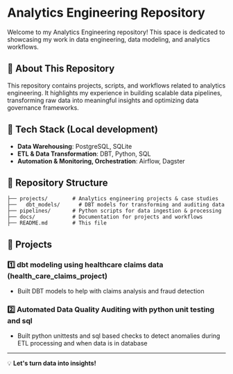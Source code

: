 # Analytics Engineering Repository

Welcome to my Analytics Engineering repository! This space is dedicated to showcasing my work in data engineering, data modeling, and analytics workflows.

## 📌 About This Repository
This repository contains projects, scripts, and workflows related to analytics engineering. It highlights my experience in building scalable data pipelines, transforming raw data into meaningful insights and optimizing data governance frameworks.

## 🔧 Tech Stack (Local development)
- **Data Warehousing**: PostgreSQL, SQLite
- **ETL & Data Transformation**: DBT, Python, SQL
- **Automation & Monitoring, Orchestration**: Airflow, Dagster

## 📂 Repository Structure
```
├── projects/        # Analytics engineering projects & case studies
├──   dbt_models/      # DBT models for transforming and auditing data
├── pipelines/       # Python scripts for data ingestion & processing
├── docs/            # Documentation for projects and workflows
├── README.md        # This file
```

## 🚀 Projects
### 1️⃣ **dbt modeling using healthcare claims data (health_care_claims_project)**
- Built DBT models to help with claims analysis and fraud detection

### 2️⃣ **Automated Data Quality Auditing with python unit testing and sql**
- Built python unittests and sql based checks to detect anomalies during ETL processing and when data is in database

---
💡 **Let's turn data into insights!**

